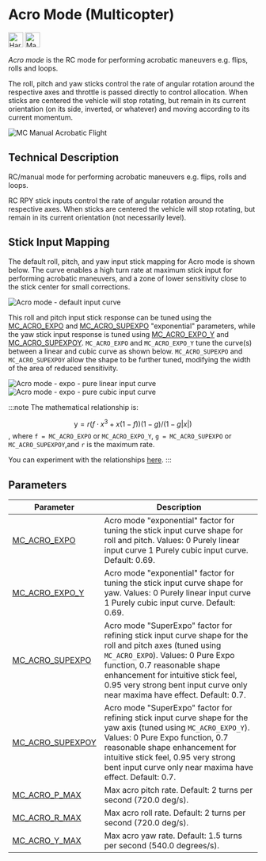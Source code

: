 # Acro Mode (Multicopter)

[<img src="../../assets/site/difficulty_hard.png" title="Hard to fly" width="30px" />](../getting_started/flight_modes.md#key_difficulty)&nbsp;[<img src="../../assets/site/remote_control.svg" title="Manual/Remote control required" width="30px" />](../getting_started/flight_modes.md#key_manual)&nbsp;

_Acro mode_ is the RC mode for performing acrobatic maneuvers e.g. flips, rolls and loops.

The roll, pitch and yaw sticks control the rate of angular rotation around the respective axes and throttle is passed directly to control allocation. When sticks are centered the vehicle will stop rotating, but remain in its current orientation (on its side, inverted, or whatever) and moving according to its current momentum.

![MC Manual Acrobatic Flight](../../assets/flight_modes/manual_acrobatic_MC.png)

<!-- image above incorrect: https://github.com/PX4/PX4-user_guide/issues/182 -->

## Technical Description

RC/manual mode for performing acrobatic maneuvers e.g. flips, rolls and loops.

RC RPY stick inputs control the rate of angular rotation around the respective axes. When sticks are centered the vehicle will stop rotating, but remain in its current orientation (not necessarily level).

## Stick Input Mapping

The default roll, pitch, and yaw input stick mapping for Acro mode is shown below. The curve enables a high turn rate at maximum stick input for performing acrobatic maneuvers, and a zone of lower sensitivity close to the stick center for small corrections.

![Acro mode - default input curve](../../assets/flight_modes/acro_mc_input_curve_expo_superexpo_default.png)

This roll and pitch input stick response can be tuned using the [MC_ACRO_EXPO](#MC_ACRO_EXPO) and [MC_ACRO_SUPEXPO](#MC_ACRO_SUPEXPO) "exponential" parameters, while the yaw stick input response is tuned using [MC_ACRO_EXPO_Y](#MC_ACRO_EXPO_Y) and [MC_ACRO_SUPEXPOY](#MC_ACRO_SUPEXPOY).
`MC_ACRO_EXPO` and `MC_ACRO_EXPO_Y` tune the curve(s) between a linear and cubic curve as shown below.
`MC_ACRO_SUPEXPO` and `MC_ACRO_SUPEXPOY` allow the shape to be further tuned, modifying the width of the area of reduced sensitivity.

![Acro mode - expo - pure linear input curve](../../assets/flight_modes/acro_mc_input_curve_expo_linear.png) ![Acro mode - expo - pure cubic input curve](../../assets/flight_modes/acro_mc_input_curve_expo_cubic.png)

:::note
The mathematical relationship is:

$$\mathrm{y} = r(f \cdot x^3 + x(1-f)) (1-g)/(1-g |x|)$$, where `f = MC_ACRO_EXPO` or `MC_ACRO_EXPO_Y`, `g = MC_ACRO_SUPEXPO` or `MC_ACRO_SUPEXPOY`,and `r` is the maximum rate.

You can experiment with the relationships [here](https://www.desmos.com/calculator/yty5kgurmc).
:::

## Parameters

| Parameter                                                         | Description                                                                                                                                                                                                                                                                                        |
| ----------------------------------------------------------------- | -------------------------------------------------------------------------------------------------------------------------------------------------------------------------------------------------------------------------------------------------------------------------------------------------- |
| <a id="MC_ACRO_EXPO"></a>[MC_ACRO_EXPO][mc_acro_expo]             | Acro mode "exponential" factor for tuning the stick input curve shape for roll and pitch. Values: 0 Purely linear input curve 1 Purely cubic input curve. Default: 0.69.                                                                                                                           |
| <a id="MC_ACRO_EXPO_Y"></a>[MC_ACRO_EXPO_Y][mc_acro_expo_y]       | Acro mode "exponential" factor for tuning the stick input curve shape for yaw. Values: 0 Purely linear input curve 1 Purely cubic input curve. Default: 0.69.                                                                                                                                      |
| <a id="MC_ACRO_SUPEXPO"></a>[MC_ACRO_SUPEXPO][mc_acro_supexpo]    | Acro mode "SuperExpo" factor for refining stick input curve shape for the roll and pitch axes (tuned using `MC_ACRO_EXPO`). Values: 0 Pure Expo function, 0.7 reasonable shape enhancement for intuitive stick feel, 0.95 very strong bent input curve only near maxima have effect. Default: 0.7. |
| <a id="MC_ACRO_SUPEXPOY"></a>[MC_ACRO_SUPEXPOY][mc_acro_supexpoy] | Acro mode "SuperExpo" factor for refining stick input curve shape for the yaw axis (tuned using `MC_ACRO_EXPO_Y`). Values: 0 Pure Expo function, 0.7 reasonable shape enhancement for intuitive stick feel, 0.95 very strong bent input curve only near maxima have effect. Default: 0.7.          |
| <a id="MC_ACRO_P_MAX"></a>[MC_ACRO_P_MAX][mc_acro_p_max]          | Max acro pitch rate. Default: 2 turns per second (720.0 deg/s).                                                                                                                                                                                                                                    |
| <a id="MC_ACRO_R_MAX"></a>[MC_ACRO_R_MAX][mc_acro_r_max]          | Max acro roll rate. Default: 2 turns per second (720.0 deg/s).                                                                                                                                                                                                                                     |
| <a id="MC_ACRO_Y_MAX"></a>[MC_ACRO_Y_MAX][mc_acro_y_max]          | Max acro yaw rate. Default: 1.5 turns per second (540.0 degrees/s).                                                                                                                                                                                                                                |

[mc_acro_expo]: ../advanced_config/parameter_reference.md#MC_ACRO_EXPO
[mc_acro_expo_y]: ../advanced_config/parameter_reference.md#MC_ACRO_EXPO_Y
[mc_acro_supexpo]: ../advanced_config/parameter_reference.md#MC_ACRO_SUPEXPO
[mc_acro_supexpoy]: ../advanced_config/parameter_reference.md#MC_ACRO_SUPEXPOY
[mc_acro_p_max]: ../advanced_config/parameter_reference.md#MC_ACRO_P_MA
[mc_acro_r_max]: ../advanced_config/parameter_reference.md#MC_ACRO_R_MAX
[mc_acro_y_max]: ../advanced_config/parameter_reference.md#MC_ACRO_Y_MAX
